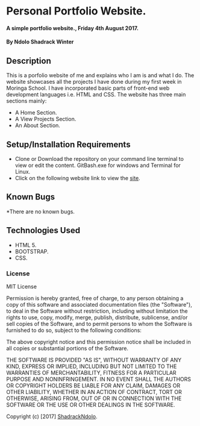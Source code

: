 
# Personal Portfolio Website.

#### A simple portfolio website., Friday 4th August 2017.

#### By **Ndolo Shadrack Winter**

## Description
This is a porfolio website of me and explains who I am is and what I do. The website showcases all the projects I have done during my first week in Moringa School. I have incorporated basic parts of front-end web development languages i.e. HTML and CSS. The website has three main sections mainly:

* A Home Section.
* A View Projects Section.
* An About Section.


## Setup/Installation Requirements

* Clone or Download the repository on your command line terminal to view or edit the content. GitBash.exe for windows and Terminal for Linux.
* Click on the following website link to view the [site](https://shadrackndolo.github.io/).


## Known Bugs

*There are no known bugs. 

## Technologies Used

* HTML 5.
* BOOTSTRAP.
* CSS.


### License

MIT License

Permission is hereby granted, free of charge, to any person obtaining a copy of this software and associated documentation files (the "Software"), to deal in the Software without restriction, including without limitation the rights to use, copy, modify, merge, publish, distribute, sublicense, and/or sell copies of the Software, and to permit persons to whom the Software is furnished to do so, subject to the following conditions:

The above copyright notice and this permission notice shall be included in all copies or substantial portions of the Software.

THE SOFTWARE IS PROVIDED "AS IS", WITHOUT WARRANTY OF ANY KIND, EXPRESS OR IMPLIED, INCLUDING BUT NOT LIMITED TO THE WARRANTIES OF MERCHANTABILITY, FITNESS FOR A PARTICULAR PURPOSE AND NONINFRINGEMENT. IN NO EVENT SHALL THE AUTHORS OR COPYRIGHT HOLDERS BE LIABLE FOR ANY CLAIM, DAMAGES OR OTHER LIABILITY, WHETHER IN AN ACTION OF CONTRACT, TORT OR OTHERWISE, ARISING FROM, OUT OF OR IN CONNECTION WITH THE SOFTWARE OR THE USE OR OTHER DEALINGS IN THE SOFTWARE. 

Copyright (c) [2017] [ShadrackNdolo](https://ShadrackNdolo.github.io/).
